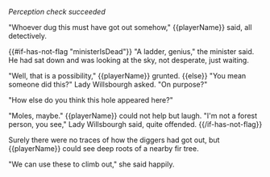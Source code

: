 _Perception check succeeded_

"Whoever dug this must have got out somehow," {{playerName}} said, all detectively.

{{#if-has-not-flag "ministerIsDead"}}
"A ladder, genius," the minister said. He had sat down and was looking at the sky, not desperate, just waiting.

"Well, that is a possibility," {{playerName}} grunted.
{{else}}
"You mean someone did this?" Lady Willsbourgh asked. "On purpose?"

"How else do you think this hole appeared here?"

"Moles, maybe." {{playerName}} could not help but laugh. "I'm not a forest person, you see," Lady Willsbourgh said, quite offended.
{{/if-has-not-flag}}

Surely there were no traces of how the diggers had got out, but {{playerName}} could see deep roots of a nearby fir tree.

"We can use these to climb out," she said happily.
